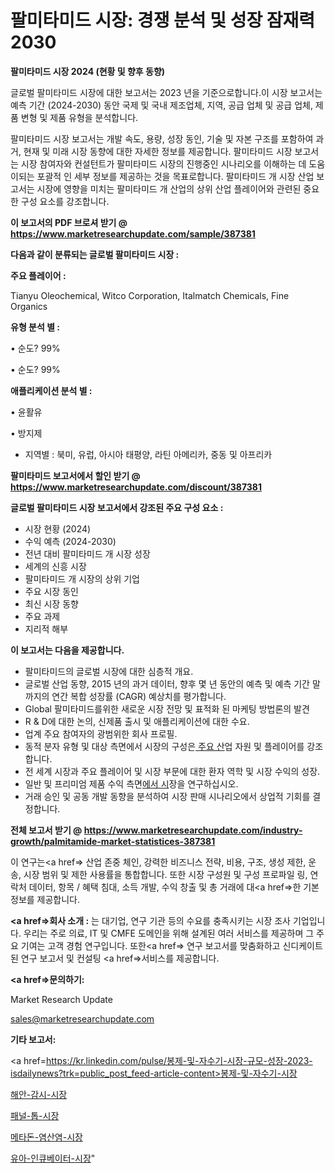 # 팔미타미드 시장: 경쟁 분석 및 성장 잠재력 2030

<strong>팔미타미드 시장 2024 (현황 및 향후 동향)</strong>

글로벌 팔미타미드 시장에 대한 보고서는 2023 년을 기준으로합니다.이 시장 보고서는 예측 기간 (2024-2030) 동안 국제 및 국내 제조업체, 지역, 공급 업체 및 공급 업체, 제품 변형 및 제품 유형을 분석합니다.

팔미타미드 시장 보고서는 개발 속도, 용량, 성장 동인, 기술 및 자본 구조를 포함하여 과거, 현재 및 미래 시장 동향에 대한 자세한 정보를 제공합니다. 팔미타미드 시장 보고서는 시장 참여자와 컨설턴트가 팔미타미드 시장의 진행중인 시나리오를 이해하는 데 도움이되는 포괄적 인 세부 정보를 제공하는 것을 목표로합니다. 팔미타미드 개 시장 산업 보고서는 시장에 영향을 미치는 팔미타미드 개 산업의 상위 산업 플레이어와 관련된 중요한 구성 요소를 강조합니다.



<strong>이 보고서의 PDF 브로셔 받기 @ <a href=https://www.marketresearchupdate.com/sample/387381>https://www.marketresearchupdate.com/sample/387381</a></strong>



<strong>다음과 같이 분류되는 글로벌 팔미타미드 시장 :</strong>



<strong>주요 플레이어 :</strong>

Tianyu Oleochemical, Witco Corporation, Italmatch Chemicals, Fine Organics



<strong>유형 분석 별 :</strong>

• 순도? 99%

• 순도? 99%



<strong>애플리케이션 분석 별 :</strong>

• 윤활유

• 방지제

<ul>
  <li>지역별 : 북미, 유럽, 아시아 태평양, 라틴 아메리카, 중동 및 아프리카</li>
</ul>


<strong>팔미타미드 보고서에서 할인 받기 @ <a href=https://www.marketresearchupdate.com/discount/387381>https://www.marketresearchupdate.com/discount/387381</a></strong>



<strong>글로벌 팔미타미드 시장 보고서에서 강조된 주요 구성 요소 :</strong>
<ul>
  <li>시장 현황 (2024)</li>
  <li>수익 예측 (2024-2030)</li>
  <li>전년 대비 팔미타미드 개 시장 성장</li>
  <li>세계의 신흥 시장</li>
  <li>팔미타미드 개 시장의 상위 기업</li>
  <li>주요 시장 동인</li>
  <li>최신 시장 동향</li>
  <li>주요 과제</li>
  <li>지리적 해부</li>
</ul>


<strong>이 보고서는 다음을 제공합니다.</strong>
<ul>
  <li>팔미타미드의 글로벌 시장에 대한 심층적 개요.</li>
  <li>글로벌 산업 동향, 2015 년의 과거 데이터, 향후 몇 년 동안의 예측 및 예측 기간 말까지의 연간 복합 성장률 (CAGR) 예상치를 평가합니다.</li>
  <li>Global 팔미타미드를위한 새로운 시장 전망 및 표적화 된 마케팅 방법론의 발견</li>
  <li>R &amp; D에 대한 논의, 신제품 출시 및 애플리케이션에 대한 수요.</li>
  <li>업계 주요 참여자의 광범위한 회사 프로필.</li>
  <li>동적 분자 유형 및 대상 측면에서 시장의 구성은<a href=> 주요 산</a>업 자원 및 플레이어를 강조합니다.</li>
  <li>전 세계 시장과 주요 플레이어 및 시장 부문에 대한 환자 역학 및 시장 수익의 성장.</li>
  <li>일반 및 프리미엄 제품 수익 측면<a href=>에서 시</a>장을 연구하십시오.</li>
  <li>거래 승인 및 공동 개발 동향을 분석하여 시장 판매 시나리오에서 상업적 기회를 결정합니다.</li>
</ul>



<strong>전체 보고서 받기 @ <a href=https://www.marketresearchupdate.com/industry-growth/palmitamide-market-statistices-387381>https://www.marketresearchupdate.com/industry-growth/palmitamide-market-statistices-387381</a></strong>

이 연구는<a href=> 산업 존중</a> 체인, 강력한 비즈니스 전략, 비용, 구조, 생성 제한, 운송, 시장 범위 및 제한 사용률을 통합합니다. 또한 시장 구성원 및 구성 프로파일 링, 연락처 데이터, 항목 / 혜택 침대, 소득 개발, 수익 창출 및 총 거래에 대<a href=>한 기본 </a>정보를 제공합니다.



<strong><a href=>회사 소</a>개 :</strong>
는 대기업, 연구 기관 등의 수요를 충족시키는 시장 조사 기업입니다. 우리는 주로 의료, IT 및 CMFE 도메인을 위해 설계된 여러 서비스를 제공하며 그 주요 기여는 고객 경험 연구입니다. 또한<a href=> 연구 보</a>고서를 맞춤화하고 신디케이트 된 연구 보고서 및 컨설팅 <a href=>서비스</a>를 제공합니다.



<strong><a href=>문의하기:</a></strong>

Market Research Update

sales@marketresearchupdate.com



<strong>기타 보고서:</strong>

<a href=https://kr.linkedin.com/pulse/봉제-및-자수기-시장-규모-성장-2023-isdailynews?trk=public_post_feed-article-content>봉제-및-자수기-시장</a>

<a href=https://www.linkedin.com/pulse/해안-감시-시장-동향-및-성장-전망-analytics-avenue-adventures-24-ana/>해안-감시-시장</a>

<a href=https://www.linkedin.com/pulse/패널-톱-시장-세분화-연구-및-목표-고객2029년-data-dive-diaries-24-analysis-9n1mf/>패널-톱-시장</a>

<a href=https://www.linkedin.com/pulse/메타돈-염산염-시장-세분화-연구-및-목표-고객2029년-survey-spotlight-pro-24-analysis-rbsuf/>메타돈-염산염-시장</a>

<a href=https://www.linkedin.com/pulse/유아-인큐베이터-시장-규모-및-성장-2023-trend-tracking-tips-360-analysis-ztiwc/>유아-인큐베이터-시장</a>"
